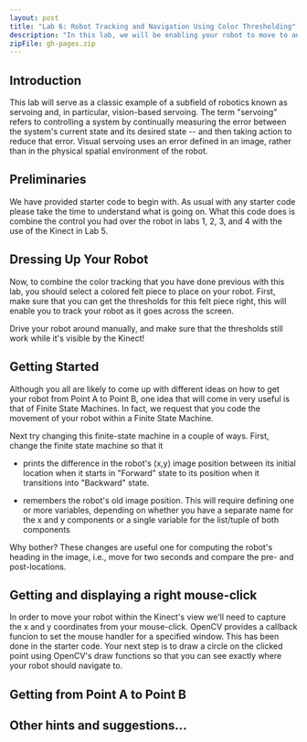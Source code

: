 ```yaml
---
layout: post
title: "Lab 6: Robot Tracking and Navigation Using Color Thresholding"
description: "In this lab, we will be enabling your robot to move to any position in the Kinect's view. We'll select a point by clicking on the screen and use visual servoing to arrive at that point."
zipFile: gh-pages.zip
---
```


Introduction
--------------

This lab will serve as a classic example of a subfield of robotics known as servoing and, in particular, vision-based servoing. The term "servoing" refers to controlling a system by continually measuring the error between the system's current state and its desired state -- and then taking action to reduce that error. Visual servoing uses an error defined in an image, rather than in the physical spatial environment of the robot. 


Preliminaries
--------------

We have provided starter code to begin with. As usual with any starter code please take the time
to understand what is going on. What this code does is combine the control you had over the robot
in labs 1, 2, 3, and 4 with the use of the Kinect in Lab 5.

Dressing Up Your Robot 
--------------

Now, to combine the color tracking that you have done previous with this lab, you should select a colored felt piece to place on your robot. First, make sure that you can get the thresholds for this felt piece right, this will enable you to track your robot as it goes across the screen.

Drive your robot around manually, and make sure that the thresholds still work while it's visible by the Kinect! 

Getting Started 
-----------------

Although you all are likely to come up with different ideas on how to get your robot from Point A to Point B, one idea that will come in very useful is that of Finite State Machines. In fact, we request that you code the movement of your robot within a Finite State Machine. 

Next try changing this finite-state machine in a couple of ways. First, change the finite state machine so that it

* prints the difference in the robot's (x,y) image position between its initial location when it starts in "Forward" state to its position when it transitions into "Backward" state.

* remembers the robot's old image position. This will require defining one or more variables, depending on whether you have a separate name for the x and y components or a single variable for the list/tuple of both components

Why bother? These changes are useful one for computing the robot's heading in the image, i.e., move for two seconds and compare the pre- and post-locations. 


Getting and displaying a right mouse-click
--------------
In order to move your robot within the Kinect's view we'll need to capture the x and y coordinates from your mouse-click. OpenCV provides a callback funcion to set the mouse handler for a specified window. This has been done in the starter code. Your next step is to draw a circle on the clicked point using OpenCV's draw functions so that you can see exactly where your robot should navigate to.

Getting from Point A to Point B 
--------------



Other hints and suggestions... 
--------------

